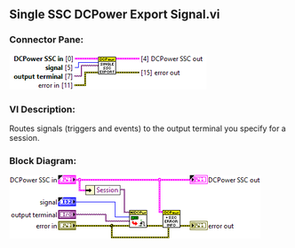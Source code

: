 ## **Single SSC DCPower Export Signal.vi**
### Connector Pane:
![alt text](/docs/images/Instrument%20Control/DCPower/SSC%20DCPower/Triggers%20and%20Events/Single%20SSC%20DCPower%20Export%20Signal.vic.png "Single SSC DCPower Export Signal.vi connector pane")

### VI Description:
Routes signals (triggers and events) to the output terminal you specify for a session.

### Block Diagram:
![alt text](/docs/images/Instrument%20Control/DCPower/SSC%20DCPower/Triggers%20and%20Events/Single%20SSC%20DCPower%20Export%20Signal.vid.png "Single SSC DCPower Export Signal.vi block diagram")
